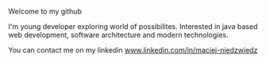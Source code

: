 Welcome to my github
 
I'm young developer exploring world of possibilites.
Interested in java based web development, software architecture and modern technologies.

You can contact me on my linkedin www.linkedin.com/in/maciej-niedzwiedz
